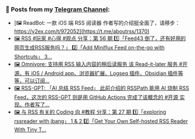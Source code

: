 ### 📰 Posts from my [Telegram Channel](https://t.me/s/aboutrss):
<!-- BLOG-POST-LIST:START -->
- [🖼 ReadBot: 一款 iOS 端 RSS 阅读器 作者写的介绍挺全面了，请移步： https://v2ex.com/t/972052](https://t.me/aboutrss/1370)
- [🖼 RSS #玩家 #心得 #观点 分享：第 56 期 1️⃣「Feed43 倒了，还有好用的网页生成RSS服务吗？」 2️⃣「Add Miniflux Feed on-the-go with Shortcuts」 3️...](https://t.me/aboutrss/1369)
- [🖼 Omnivore: 支持用 RSS 输入内容的稍后读服务 该 Read-it-later 服务 #开源，有 iOS / Android app、浏览器扩展、Logseq 插件、Obsidian 插件等等，可以订阅...](https://t.me/aboutrss/1368)
- [🖼 RSS-GPT: 「AI 总结 RSS Feed」 此前介绍的 RSSPath 能用 AI 烧制 RSS Feed，这次的 RSS-GPT 则是用 GitHub Actions 完成了该概念的 #开源 实现。作者写了...](https://t.me/aboutrss/1367)
- [🖼 与 RSS 有关的 Coding 向 #教程 分享：第 27 期 1️⃣「exploring rssreader with jbang」 1 &amp; 2 2️⃣「Get Your Own Self-hosted RSS Reader With Tiny T...](https://t.me/aboutrss/1366)
<!-- BLOG-POST-LIST:END -->

<!--
**AboutRSS/AboutRSS** is a ✨ _special_ ✨ repository because its `README.md` (this file) appears on your GitHub profile.

Here are some ideas to get you started:

- 🔭 I’m currently working on ...
- 🌱 I’m currently learning ...
- 👯 I’m looking to collaborate on ...
- 🤔 I’m looking for help with ...
- 💬 Ask me about ...
- 📫 How to reach me: ...
- 😄 Pronouns: ...
- ⚡ Fun fact: ...
-->
